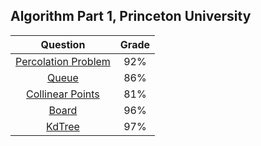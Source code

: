## Algorithm Part 1, Princeton University


| Question | Grade |
| :---:    | :---: |
| [Percolation Problem](https://github.com/JackyXu-Cool/Princeton-Algorithm-Coursera/tree/master/week1)| 92%|
| [Queue](https://github.com/JackyXu-Cool/Princeton-Algorithm-Coursera/tree/master/week2)              |86%|
| [Collinear Points](https://github.com/JackyXu-Cool/Princeton-Algorithm-Coursera/tree/master/week3)   | 81%|
| [Board](https://github.com/JackyXu-Cool/Princeton-Algorithm-Coursera/tree/master/week4)              |96%|
| [KdTree](https://github.com/JackyXu-Cool/Princeton-Algorithm-Coursera/tree/master/week5)             |97%|